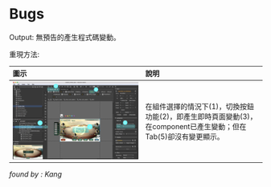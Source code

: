# Bugs

Output: 無預告的產生程式碼變動。

重現方法:

| 圖示         | 說明 |
| :--- | :--- |
| ![](.gitbook/assets/bug01.jpg) | 在組件選擇的情況下\(1\)，切換按鈕功能\(2\)，即產生即時頁面變動\(3\)，在component已產生變動；但在Tab\(5\)卻沒有變更顯示。 |

_found by : Kang_

